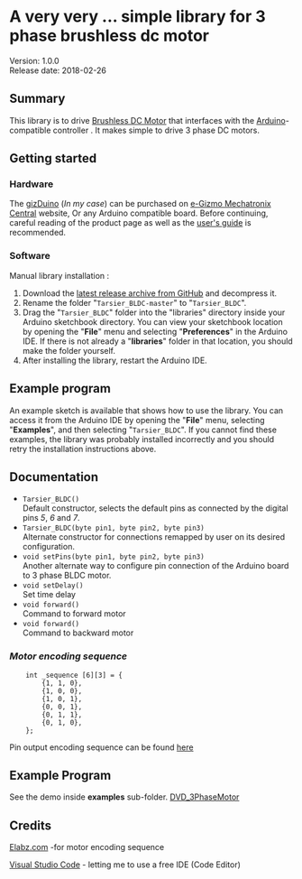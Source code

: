 # A very very ... simple library for 3 phase brushless dc motor

Version: 1.0.0 <br>
Release date: 2018-02-26 <br>

## Summary

This library is to drive  [Brushless DC Motor](https://en.wikipedia.org/wiki/Brushless_DC_electric_motor)  that interfaces with the
[Arduino](https://www.arduino.cc/)-compatible controller . It
makes simple to drive 3 phase DC motors.

## Getting started

### Hardware

The
[gizDuino](http://www.e-gizmo.net/oc/index.php?route=product/product&product_id=483) (*In my case*)
can be purchased on [e-Gizmo Mechatronix Central](www.e-gizmo.net/) website, Or any Arduino compatible board. Before continuing, careful reading of the product page as well as the [user's guide](http://e-gizmo.net/oc/kits%20documents/GIZDUINO%20FOLDER/MANUAL.zip) is
recommended.

### Software

Manual library installation :

1. Download the
   [latest release archive from GitHub](https://github.com/Tarsier-Marianz/Tarsier_BLDC/archive/master.zip)
   and decompress it.
2. Rename the folder "`Tarsier_BLDC-master`" to "`Tarsier_BLDC`".
3. Drag the "`Tarsier_BLDC`" folder into the "libraries" directory inside your
   Arduino sketchbook directory. You can view your sketchbook location by
   opening the "**File**" menu and selecting "**Preferences**" in the Arduino IDE. If
   there is not already a "**libraries**" folder in that location, you should make
   the folder yourself.
4. After installing the library, restart the Arduino IDE.

## Example program

An example sketch is available that shows how to use the library.  You
can access it from the Arduino IDE by opening the "**File**" menu,
selecting "**Examples**", and then selecting "`Tarsier_BLDC`".  If
you cannot find these examples, the library was probably installed
incorrectly and you should retry the installation instructions above.


## Documentation

- `Tarsier_BLDC()` <br> Default constructor, selects the
  default pins as connected by the digital pins *5*, *6* and *7*.
- `Tarsier_BLDC(byte pin1, byte pin2, byte pin3)` <br>
  Alternate constructor for connections remapped by user on its desired configuration.
- `void setPins(byte pin1, byte pin2, byte pin3)` <br> Another alternate way to configure pin connection of the Arduino board to 3 phase BLDC motor.
- `void setDelay()` <br> Set time delay
- `void forward()` <br> Command to forward motor
- `void forward()` <br> Command to backward motor

### *Motor encoding sequence*
        int _sequence [6][3] = {
            {1, 1, 0},
            {1, 0, 0},
            {1, 0, 1},
            {0, 0, 1},
            {0, 1, 1},
            {0, 1, 0},
        };


Pin output encoding sequence can be found [here](http://elabz.com/brushless-dc-motor-with-arduino/)

## Example Program
See the demo inside **examples** sub-folder.
[DVD_3PhaseMotor](https://github.com/Tarsier-Marianz/Tarsier_BLDC/blob/master/examples/DVD_3PhaseMotor/DVD_3PhaseMotor.ino)


## Credits

[Elabz.com](http://elabz.com/brushless-dc-motor-with-arduino/) -for motor encoding sequence

[Visual Studio Code](https://code.visualstudio.com/
) - letting me to use a free IDE (Code Editor)


